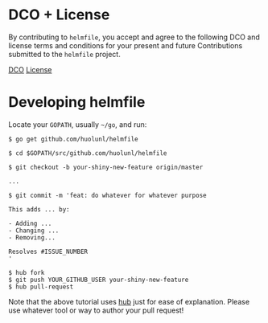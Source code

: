 # DCO + License

By contributing to `helmfile`, you accept and agree to the following DCO and license terms and
conditions for your present and future Contributions submitted to the `helmfile` project.

[DCO](https://developercertificate.org/)
[License](https://github.com/huolunl/helmfile/blob/master/LICENSE)

# Developing helmfile

Locate your `GOPATH`, usually `~/go`, and run:

```console
$ go get github.com/huolunl/helmfile

$ cd $GOPATH/src/github.com/huolunl/helmfile

$ git checkout -b your-shiny-new-feature origin/master

...

$ git commit -m 'feat: do whatever for whatever purpose

This adds ... by:

- Adding ...
- Changing ...
- Removing...

Resolves #ISSUE_NUMBER
'

$ hub fork
$ git push YOUR_GITHUB_USER your-shiny-new-feature
$ hub pull-request
```

Note that the above tutorial uses [hub](https://github.com/github/hub) just for ease of explanation.
Please use whatever tool or way to author your pull request!
